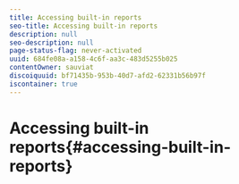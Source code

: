```yaml
---
title: Accessing built-in reports
seo-title: Accessing built-in reports
description: null
seo-description: null
page-status-flag: never-activated
uuid: 684fe08a-a158-4c6f-aa3c-483d5255b025
contentOwner: sauviat
discoiquuid: bf71435b-953b-40d7-afd2-62331b56b97f
iscontainer: true
---
```


# Accessing built-in reports{#accessing-built-in-reports}

